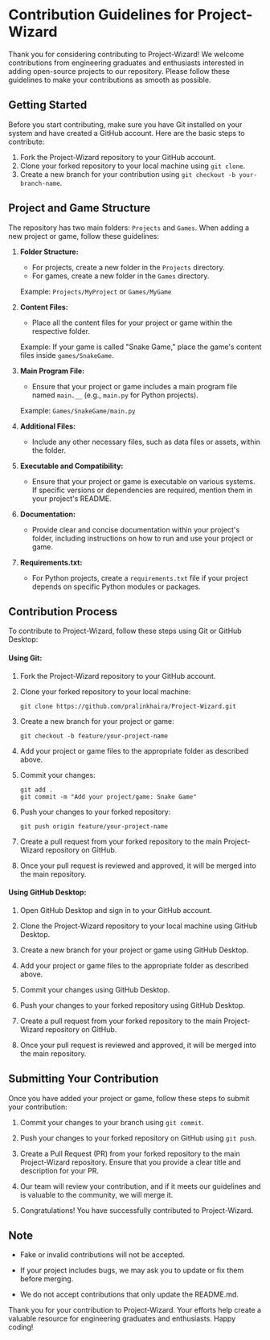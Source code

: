# Contribution Guidelines for Project-Wizard

Thank you for considering contributing to Project-Wizard! We welcome contributions from engineering graduates and enthusiasts interested in adding open-source projects to our repository. Please follow these guidelines to make your contributions as smooth as possible.

## Getting Started

Before you start contributing, make sure you have Git installed on your system and have created a GitHub account. Here are the basic steps to contribute:

1. Fork the Project-Wizard repository to your GitHub account.
2. Clone your forked repository to your local machine using `git clone`.
3. Create a new branch for your contribution using `git checkout -b your-branch-name`.

## Project and Game Structure

The repository has two main folders: `Projects` and `Games`. When adding a new project or game, follow these guidelines:

1. **Folder Structure:**

   - For projects, create a new folder in the `Projects` directory.
   - For games, create a new folder in the `Games` directory.

   Example: `Projects/MyProject` or `Games/MyGame`

2. **Content Files:**

   - Place all the content files for your project or game within the respective folder.
   
   Example: If your game is called "Snake Game," place the game's content files inside `games/SnakeGame`.

3. **Main Program File:**

   - Ensure that your project or game includes a main program file named `main.__` (e.g., `main.py` for Python projects).
   
   Example: `Games/SnakeGame/main.py`

4. **Additional Files:**

   - Include any other necessary files, such as data files or assets, within the folder.

5. **Executable and Compatibility:**

   - Ensure that your project or game is executable on various systems. If specific versions or dependencies are required, mention them in your project's README.

6. **Documentation:**

   - Provide clear and concise documentation within your project's folder, including instructions on how to run and use your project or game.

7. **Requirements.txt:**

   - For Python projects, create a `requirements.txt` file if your project depends on specific Python modules or packages.

## Contribution Process

To contribute to Project-Wizard, follow these steps using Git or GitHub Desktop:

#### Using Git:

1. Fork the Project-Wizard repository to your GitHub account.

2. Clone your forked repository to your local machine:
   ```shell
   git clone https://github.com/pralinkhaira/Project-Wizard.git
   ```

3. Create a new branch for your project or game:
   ```shell
   git checkout -b feature/your-project-name
   ```

4. Add your project or game files to the appropriate folder as described above.

5. Commit your changes:
   ```shell
   git add .
   git commit -m "Add your project/game: Snake Game"
   ```

6. Push your changes to your forked repository:
   ```shell
   git push origin feature/your-project-name
   ```

7. Create a pull request from your forked repository to the main Project-Wizard repository on GitHub.

8. Once your pull request is reviewed and approved, it will be merged into the main repository.

#### Using GitHub Desktop:

1. Open GitHub Desktop and sign in to your GitHub account.

2. Clone the Project-Wizard repository to your local machine using GitHub Desktop.

3. Create a new branch for your project or game using GitHub Desktop.

4. Add your project or game files to the appropriate folder as described above.

5. Commit your changes using GitHub Desktop.

6. Push your changes to your forked repository using GitHub Desktop.

7. Create a pull request from your forked repository to the main Project-Wizard repository on GitHub.

8. Once your pull request is reviewed and approved, it will be merged into the main repository.

## Submitting Your Contribution

Once you have added your project or game, follow these steps to submit your contribution:

1. Commit your changes to your branch using `git commit`.

2. Push your changes to your forked repository on GitHub using `git push`.

3. Create a Pull Request (PR) from your forked repository to the main Project-Wizard repository. Ensure that you provide a clear title and description for your PR.

4. Our team will review your contribution, and if it meets our guidelines and is valuable to the community, we will merge it.

5. Congratulations! You have successfully contributed to Project-Wizard.

## Note

- Fake or invalid contributions will not be accepted.

- If your project includes bugs, we may ask you to update or fix them before merging.

- We do not accept contributions that only update the README.md.

Thank you for your contribution to Project-Wizard. Your efforts help create a valuable resource for engineering graduates and enthusiasts. Happy coding!

